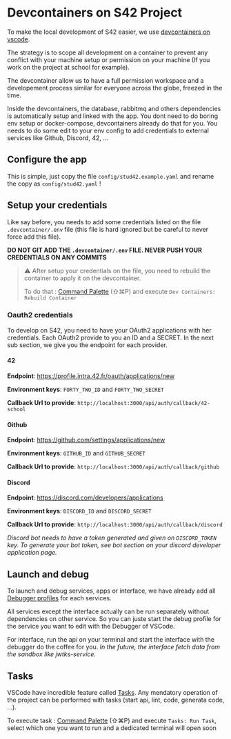 # Devcontainers on S42 Project

To make the local development of S42 easier, we use [devcontainers on vscode](https://code.visualstudio.com/docs/remote/containers).

The strategy is to scope all development on a container to prevent any conflict with your machine setup or permission on your machine (If you work on the project at school for example).

The devcontainer allow us to have a full permission workspace and a developement process similar for everyone across the globe, freezed in the time.

Inside the devcontainers, the database, rabbitmq and others dependencies is automatically setup and linked with the app. You dont need to do boring env setup or docker-compose, devcontainers already do that for you. You needs to do some edit to your env config to add credentials to external services like Github, Discord, 42, ...

## Configure the app

This is simple, just copy the file `config/stud42.example.yaml` and rename the copy as `config/stud42.yaml` !

## Setup your credentials

Like say before, you needs to add some credentials listed on the file `.devcontainer/.env` file (this file is hard ignored but be careful to never force add this file).

**DO NOT GIT ADD THE `.devcontainer/.env` FILE. NEVER PUSH YOUR CREDENTIALS ON ANY COMMITS**

> :warning: After setup your credentials on the file, you need to rebuild the container to apply it on the devcontainer.
>
> To do that : [Command Palette](https://code.visualstudio.com/docs/getstarted/userinterface#_command-palette) (⇧⌘P) and execute `Dev Containers: Rebuild Container`

### Oauth2 credentials

To develop on S42, you need to have your OAuth2 applications with her credentials. Each OAuth2 provide to you an ID and a SECRET. In the next sub section, we give you the endpoint for each provider.

#### 42

**Endpoint**: https://profile.intra.42.fr/oauth/applications/new

**Environment keys**: `FORTY_TWO_ID` and `FORTY_TWO_SECRET`

**Callback Url to provide**: `http://localhost:3000/api/auth/callback/42-school`

#### Github

**Endpoint**: https://github.com/settings/applications/new

**Environment keys**: `GITHUB_ID` and `GITHUB_SECRET`

**Callback Url to provide**: `http://localhost:3000/api/auth/callback/github`

#### Discord

**Endpoint**: https://discord.com/developers/applications

**Environment keys**: `DISCORD_ID` and `DISCORD_SECRET`

**Callback Url to provide**: `http://localhost:3000/api/auth/callback/discord`

_Discord bot needs to have a token generated and given on `DISCORD_TOKEN` key. To generate your bot token, see bot section on your discord developer application page._

## Launch and debug

To launch and debug services, apps or interface, we have already add all [Debugger profiles](https://code.visualstudio.com/docs/editor/debugging) for each services.

All services except the interface actually can be run separately without dependencies on other service. So you can juste start the debug profile for the service you want to edit with the Debugger of VSCode.

For interface, run the api on your terminal and start the interface with the debugger do the coffee for you. _In the future, the interface fetch data from the sandbox like jwtks-service._

## Tasks

VSCode have incredible feature called [Tasks](https://code.visualstudio.com/docs/editor/tasks). Any mendatory operation of the project can be performed with tasks (start api, lint, code, generata code, ...).

To execute task : [Command Palette](https://code.visualstudio.com/docs/getstarted/userinterface#_command-palette) (⇧⌘P) and execute `Tasks: Run Task`, select which one you want to run and a dedicated terminal will open soon
